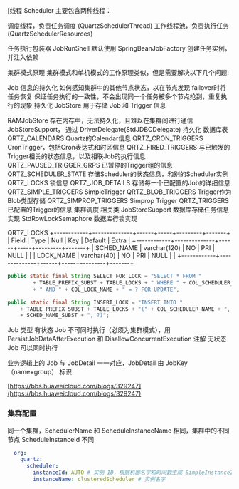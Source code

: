 [线程
Scheduler 主要包含两种线程：

调度线程，负责任务调度 (QuartzSchedulerThread)
工作线程池，负责执行任务 (QuartzSchedulerResources)

任务执行包装器
JobRunShell 默认使用 SpringBeanJobFactory 创建任务实例，并注入依赖


集群模式原理
集群模式和单机模式的工作原理类似，但是需要解决以下几个问题:

Job 信息的持久化
如何感知集群中的其他节点状态，以在节点发现 failover时将任务恢复
保证任务执行的一致性，不会出现同一个任务被多个节点抢到，重复执行的现象
持久化
JobStore 用于存储 Job 和 Trigger 信息

RAMJobStore 存在内存中，无法持久化，且难以在集群间进行通信
JobStoreSupport， 通过 DriverDelegate(StdJDBCDelegate) 持久化
数据库表
QRTZ_CALENDARS	Quartz的Calendar信息
QRTZ_CRON_TRIGGERS	CronTrigger，包括Cron表达式和时区信息
QRTZ_FIRED_TRIGGERS	与已触发的Trigger相关的状态信息，以及相联Job的执行信息
QRTZ_PAUSED_TRIGGER_GRPS	已暂停的Trigger组的信息
QRTZ_SCHEDULER_STATE	存储Scheduler的状态信息，和别的Scheduler实例
QRTZ_LOCKS	锁信息
QRTZ_JOB_DETAILS	存储每一个已配置的Job的详细信息
QRTZ_SIMPLE_TRIGGERS	SimpleTrigger
QRTZ_BLOB_TRIGGERS	Trigger作为Blob类型存储
QRTZ_SIMPROP_TRIGGERS	Simprop Trigger
QRTZ_TRIGGERS	已配置的Trigger的信息
集群调度
相关类
JobStoreSupport 数据库存储任务信息实现
StdRowLockSemaphore 数据库行锁实现

QRTZ_LOCKS
+------------+--------------+------+-----+---------+-------+
| Field      | Type         | Null | Key | Default | Extra |
+------------+--------------+------+-----+---------+-------+
| SCHED_NAME | varchar(120) | NO   | PRI | NULL    |       |
| LOCK_NAME  | varchar(40)  | NO   | PRI | NULL    |       |
+------------+--------------+------+-----+---------+-------+


```java
public static final String SELECT_FOR_LOCK = "SELECT * FROM "
        + TABLE_PREFIX_SUBST + TABLE_LOCKS + " WHERE " + COL_SCHEDULER_NAME + " = " + SCHED_NAME_SUBST
        + " AND " + COL_LOCK_NAME + " = ? FOR UPDATE";

public static final String INSERT_LOCK = "INSERT INTO "
    + TABLE_PREFIX_SUBST + TABLE_LOCKS + "(" + COL_SCHEDULER_NAME + ", " + COL_LOCK_NAME + ") VALUES (" 
    + SCHED_NAME_SUBST + ", ?)"; 
```


Job 类型
有状态 Job 不可同时执行（必须为集群模式），用PersistJobDataAfterExecution 和 DisallowConcurrentExecution 注解
无状态 Job 可以同时执行

业务逻辑上的 Job 与 JobDetail 一一对应，JobDetail 由 JobKey（name+group） 标识

[https://bbs.huaweicloud.com/blogs/329247](https://bbs.huaweicloud.com/blogs/329247)


### 集群配置
同一个集群，SchedulerName 和 ScheduleInstanceName 相同，集群中的不同节点 ScheduleInstanceId 不同
```yaml
  org:
    quartz:
      scheduler:
        instanceId: AUTO # 实例 ID，根据机器名字和时间戳生成 SimpleInstanceIdGenerator
        instanceName: clusteredScheduler # 实例名字
```
